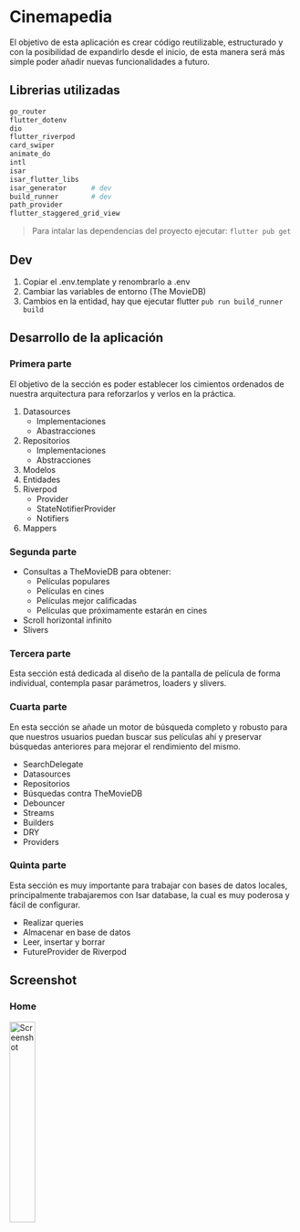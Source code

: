 # Cinemapedia

El objetivo de esta aplicación es  crear código reutilizable, estructurado y con la posibilidad de expandirlo desde el inicio, de esta manera será más simple poder añadir nuevas funcionalidades a futuro.

## Librerias utilizadas
```bash
go_router
flutter_dotenv
dio
flutter_riverpod
card_swiper
animate_do
intl
isar
isar_flutter_libs
isar_generator      # dev
build_runner        # dev
path_provider
flutter_staggered_grid_view
```
> Para intalar las dependencias del proyecto ejecutar: ```flutter pub get```

## Dev
1. Copiar el .env.template y renombrarlo a .env
2. Cambiar las variables de entorno (The MovieDB)
3. Cambios en la entidad, hay que ejecutar flutter `pub run build_runner build`

## Desarrollo de la aplicación

### Primera parte
El objetivo de la sección es poder establecer los cimientos ordenados de nuestra arquitectura para reforzarlos y verlos en la práctica.

1. Datasources
    - Implementaciones
    - Abastracciones
2. Repositorios
    - Implementaciones
    - Abstracciones
3. Modelos
4. Entidades
5. Riverpod
    - Provider
    - StateNotifierProvider
    - Notifiers
6. Mappers

### Segunda parte

- Consultas a TheMovieDB para obtener:
    - Películas populares
    - Películas en cines
    - Películas mejor calificadas
    - Películas que próximamente estarán en cines
- Scroll horizontal infinito
- Slivers

### Tercera parte

Esta sección está dedicada al diseño de la pantalla de película de forma individual, contempla pasar parámetros, loaders y slivers.

### Cuarta parte

En esta sección se añade un motor de búsqueda completo y robusto para que nuestros usuarios puedan buscar sus películas ahí y preservar búsquedas anteriores para mejorar el rendimiento del mismo.

- SearchDelegate
- Datasources
- Repositorios
- Búsquedas contra TheMovieDB
- Debouncer
- Streams
- Builders
- DRY
- Providers

### Quinta parte

Esta sección es muy importante para trabajar con bases de datos locales, principalmente trabajaremos con Isar database, la cual es muy poderosa y fácil de configurar.

- Realizar queries
- Almacenar en base de datos
- Leer, insertar y borrar
- FutureProvider de Riverpod


## Screenshot
<p align="center">
<h3>Home</h3>
  <img src="./assets/screenshots/0-home.png" alt="Screenshot" width="30%">

</p>
